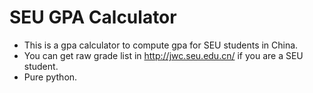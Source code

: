 # SEU GPA Calculator
- This is a gpa calculator to compute gpa for SEU students in China.
- You can get raw grade list in http://jwc.seu.edu.cn/ if you are a SEU student.
- Pure python.

